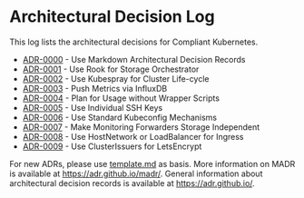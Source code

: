# Architectural Decision Log

This log lists the architectural decisions for Compliant Kubernetes.

<!-- adrlog -- Regenerate the content by using "adr-log -i". You can install it via "npm install -g adr-log" -->

* [ADR-0000](0000-use-markdown-architectural-decision-records.md) - Use Markdown Architectural Decision Records
* [ADR-0001](0001-use-rook-storage-orchestrator.md) - Use Rook for Storage Orchestrator
* [ADR-0002](0002-use-kubespray-for-cluster-lifecycle.md) - Use Kubespray for Cluster Life-cycle
* [ADR-0003](0003-push-metrics-via-influxdb.md) - Push Metrics via InfluxDB
* [ADR-0004](0004-plan-for-usage-without-wrapper-scripts.md) - Plan for Usage without Wrapper Scripts
* [ADR-0005](0005-use-individual-ssh-keys.md) - Use Individual SSH Keys
* [ADR-0006](0006-use-standard-kubeconfig-mechanisms.md) - Use Standard Kubeconfig Mechanisms
* [ADR-0007](0007-make-monitoring-forwarders-storage-independent.md) - Make Monitoring Forwarders Storage Independent
* [ADR-0008](0008-use-hostnetwork-or-loadbalancer-for-ingress.md) - Use HostNetwork or LoadBalancer for Ingress
* [ADR-0009](0009-use-cluster-issuers-for-letsencrypt.md) - Use ClusterIssuers for LetsEncrypt

<!-- adrlogstop -->

For new ADRs, please use [template.md](template.md) as basis.
More information on MADR is available at <https://adr.github.io/madr/>.
General information about architectural decision records is available at <https://adr.github.io/>.
